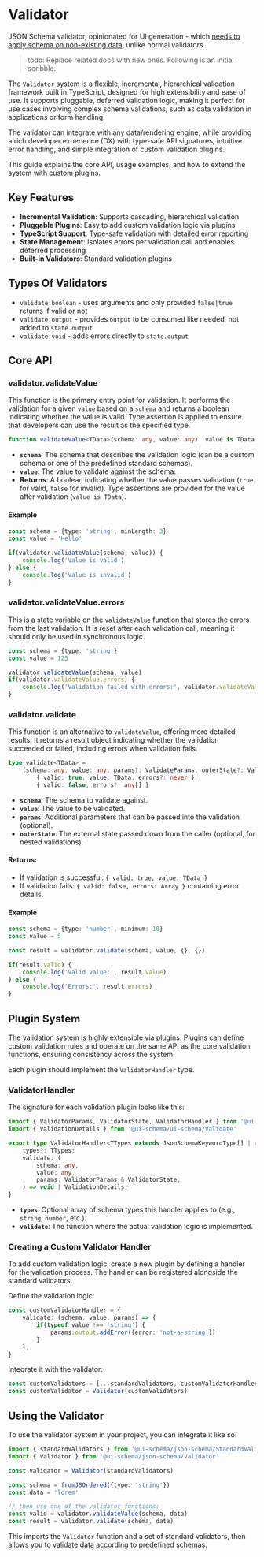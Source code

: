 # Validator

JSON Schema validator, opinionated for UI generation - which [needs to apply schema on non-existing data](/docs/widgets-composition#happy-path), unlike normal validators.

> todo: Replace related docs with new ones. Following is an initial scribble.

The `Validator` system is a flexible, incremental, hierarchical validation framework built in TypeScript, designed for high extensibility and ease of use. It supports pluggable, deferred validation logic, making it perfect for use cases involving complex schema validations, such as data validation in applications or form handling.

The validator can integrate with any data/rendering engine, while providing a rich developer experience (DX) with type-safe API signatures, intuitive error handling, and simple integration of custom validation plugins.

This guide explains the core API, usage examples, and how to extend the system with custom plugins.

## Key Features

- **Incremental Validation**: Supports cascading, hierarchical validation
- **Pluggable Plugins**: Easy to add custom validation logic via plugins
- **TypeScript Support**: Type-safe validation with detailed error reporting
- **State Management**: Isolates errors per validation call and enables deferred processing
- **Built-in Validators**: Standard validation plugins

## Types Of Validators

- `validate:boolean` - uses arguments and only provided `false|true` returns if valid or not
- `validate:output` - provides `output` to be consumed like needed, not added to `state.output`
- `validate:void` - adds errors directly to `state.output`

## Core API

### validator.validateValue

This function is the primary entry point for validation. It performs the validation for a given `value` based on a `schema` and returns a boolean indicating whether the value is valid. Type assertion is applied to ensure that developers can use the result as the specified type.

```ts
function validateValue<TData>(schema: any, value: any): value is TData
```

- **`schema`**: The schema that describes the validation logic (can be a custom schema or one of the predefined standard schemas).
- **`value`**: The value to validate against the schema.
- **Returns**: A boolean indicating whether the value passes validation (`true` for valid, `false` for invalid). Type assertions are provided for the value after validation (`value is TData`).

#### Example

```ts
const schema = {type: 'string', minLength: 3}
const value = 'Hello'

if(validator.validateValue(schema, value)) {
    console.log('Value is valid')
} else {
    console.log('Value is invalid')
}
```

### validator.validateValue.errors

This is a state variable on the `validateValue` function that stores the errors from the last validation. It is reset after each validation call, meaning it should only be used in synchronous logic.

```ts
const schema = {type: 'string'}
const value = 123

validator.validateValue(schema, value)
if(validator.validateValue.errors) {
    console.log('Validation failed with errors:', validator.validateValue.errors)
}
```

### validator.validate

This function is an alternative to `validateValue`, offering more detailed results. It returns a result object indicating whether the validation succeeded or failed, including errors when validation fails.

```ts
type validate<TData> =
    (schema: any, value: any, params?: ValidateParams, outerState?: ValidateState) =>
        { valid: true, value: TData, errors?: never } |
        { valid: false, errors?: any[] }
```

- **`schema`**: The schema to validate against.
- **`value`**: The value to be validated.
- **`params`**: Additional parameters that can be passed into the validation (optional).
- **`outerState`**: The external state passed down from the caller (optional, for nested validations).

#### Returns:

- If validation is successful: `{ valid: true, value: TData }`
- If validation fails: `{ valid: false, errors: Array }` containing error details.

#### Example

```ts
const schema = {type: 'number', minimum: 10}
const value = 5

const result = validator.validate(schema, value, {}, {})

if(result.valid) {
    console.log('Valid value:', result.value)
} else {
    console.log('Errors:', result.errors)
}
```

## Plugin System

The validation system is highly extensible via plugins. Plugins can define custom validation rules and operate on the same API as the core validation functions, ensuring consistency across the system.

Each plugin should implement the `ValidatorHandler` type.

### ValidatorHandler

The signature for each validation plugin looks like this:

```ts
import { ValidatorParams, ValidatorState, ValidatorHandler } from '@ui-schema/json-schema/Validator'
import { ValidationDetails } from '@ui-schema/ui-schema/Validate'

export type ValidatorHandler<TTypes extends JsonSchemaKeywordType[] | undefined = JsonSchemaKeywordType[] | undefined> = {
    types?: TTypes;
    validate: (
        schema: any,
        value: any,
        params: ValidatorParams & ValidatorState,
    ) => void | ValidationDetails;
}
```

- **`types`**: Optional array of schema types this handler applies to (e.g., `string`, `number`, etc.).
- **`validate`**: The function where the actual validation logic is implemented.

### Creating a Custom Validator Handler

To add custom validation logic, create a new plugin by defining a handler for the validation process. The handler can be registered alongside the standard validators.

Define the validation logic:

```ts
const customValidatorHandler = {
    validate: (schema, value, params) => {
        if(typeof value !== 'string') {
            params.output.addError({error: 'not-a-string'})
        }
    },
}
```

Integrate it with the validator:

```ts
const customValidators = [...standardValidators, customValidatorHandler]
const customValidator = Validator(customValidators)
```

## Using the Validator

To use the validator system in your project, you can integrate it like so:

```ts
import { standardValidators } from '@ui-schema/json-schema/StandardValidators'
import { Validator } from '@ui-schema/json-schema/Validator'

const validator = Validator(standardValidators)

const schema = fromJSOrdered({type: 'string'})
const data = 'lorem'

// then use one of the validator functions:
const valid = validator.validateValue(schema, data)
const result = validator.validate(schema, data)
```

This imports the `Validator` function and a set of standard validators, then allows you to validate data according to predefined schemas.
